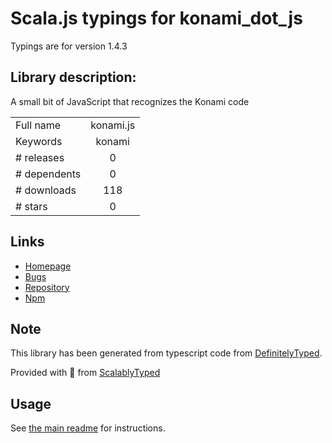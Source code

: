 
# Scala.js typings for konami_dot_js

Typings are for version 1.4.3

## Library description:
A small bit of JavaScript that recognizes the Konami code

|                    |                 |
| ------------------ | :-------------: |
| Full name          | konami.js |
| Keywords           | konami |
| # releases         | 0 |
| # dependents       | 0 |
| # downloads        | 118 |
| # stars            | 0 |

## Links
- [Homepage](https://github.com/grunka/konami.js#readme)
- [Bugs](https://github.com/grunka/konami.js/issues)
- [Repository](https://github.com/grunka/konami.js)
- [Npm](https://www.npmjs.com/package/konami.js)
    


## Note
This library has been generated from typescript code from [DefinitelyTyped](https://definitelytyped.org).

Provided with :purple_heart: from [ScalablyTyped](https://github.com/oyvindberg/ScalablyTyped)

## Usage
See [the main readme](../../readme.md) for instructions.


